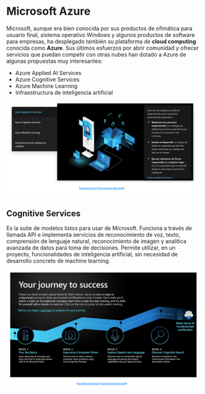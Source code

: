 # Microsoft Azure
Microsoft, aunque era bien conocida por sus productos de ofimática para usuario final, sistema operativo Windows y algunos productos de software para empresas, ha desplegado también su plataforma de **cloud computing** conocida como **Azure**. Sus últimos esfuerzos por abrir comunidad y ofrecer servicios que puedan competir con otras nubes han dotado a Azure de algunas propuestas muy interesantes:
- Azure Applied AI Services
- Azure Cognitive Services
- Azure Machine Learning
- Infraestructura de inteligencia artificial

![alt text](image-35.png)

## Cognitive Services
Es la suite de modelos listos para usar de Microsoft. Funciona a través de llamada API e implementa servicios de reconocimiento de voz, texto, comprensión de lenguaje natural, reconocimiento de imagen y analítica avanzada de datos para toma de decisiones.
Permite utilizar, en un proyecto, funcionalidades de inteligencia artificial, sin necesidad de desarrollo concreto de machine learning.

![alt text](image-36.png)

